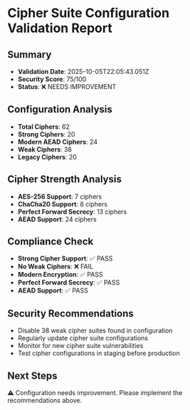 # Cipher Suite Configuration Validation Report

## Summary

- **Validation Date**: 2025-10-05T22:05:43.051Z
- **Security Score**: 75/100
- **Status**: ❌ NEEDS IMPROVEMENT

## Configuration Analysis

- **Total Ciphers**: 62
- **Strong Ciphers**: 20
- **Modern AEAD Ciphers**: 24
- **Weak Ciphers**: 38
- **Legacy Ciphers**: 20

## Cipher Strength Analysis

- **AES-256 Support**: 7 ciphers
- **ChaCha20 Support**: 8 ciphers
- **Perfect Forward Secrecy**: 13 ciphers
- **AEAD Support**: 24 ciphers

## Compliance Check

- **Strong Cipher Support**: ✅ PASS
- **No Weak Ciphers**: ❌ FAIL
- **Modern Encryption**: ✅ PASS
- **Perfect Forward Secrecy**: ✅ PASS
- **AEAD Support**: ✅ PASS

## Security Recommendations

- Disable 38 weak cipher suites found in configuration
- Regularly update cipher suite configurations
- Monitor for new cipher suite vulnerabilities
- Test cipher configurations in staging before production

## Next Steps

⚠️ Configuration needs improvement. Please implement the recommendations above.
